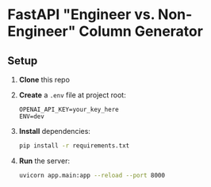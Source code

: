 <!-- README.md -->
# FastAPI "Engineer vs. Non-Engineer" Column Generator

## Setup

1. **Clone** this repo  
2. **Create** a `.env` file at project root:
   ```
   OPENAI_API_KEY=your_key_here
   ENV=dev
   ```

3. **Install** dependencies:
   ```bash
   pip install -r requirements.txt
   ```

4. **Run** the server:
   ```bash
   uvicorn app.main:app --reload --port 8000
   ```